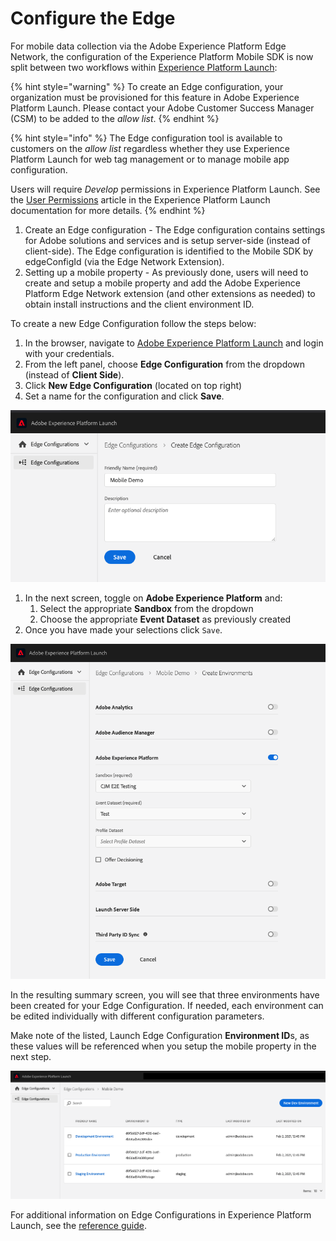 # Configure the Edge

For mobile data collection via the Adobe Experience Platform Edge Network, the configuration of the  Experience Platform Mobile SDK is now split between two workflows within [Experience Platform Launch](https://launch.adobe.com):

{% hint style="warning" %}
To create an Edge configuration, your organization must be provisioned for this feature in Adobe Experience Platform Launch. Please contact your Adobe Customer Success Manager \(CSM\) to be added to the _allow list_.
{% endhint %}

{% hint style="info" %}
The Edge configuration tool is available to customers on the _allow list_ regardless whether they use Experience Platform Launch for web tag management or to manage mobile app configuration.

Users will require _Develop_ permissions in Experience Platform Launch. See the [User Permissions](https://docs.adobe.com/content/help/en/launch/using/reference/admin/user-permissions.html) article in the Experience Platform Launch documentation for more details.
{% endhint %}

1. Create an Edge configuration - The Edge configuration contains settings for Adobe solutions and services and is setup server-side \(instead of client-side\). The Edge configuration is identified to the Mobile SDK by edgeConfigId \(via the Edge Network Extension\).
2. Setting up a mobile property - As previously done, users will need to create and setup a mobile property and add the Adobe Experience Platform Edge Network extension \(and other extensions as needed\) to obtain install instructions and the client environment ID.

To create a new Edge Configuration follow the steps below:

1. In the browser, navigate to [Adobe Experience Platform Launch](https://experience.adobe.com/launch) and login with your credentials.
2. From the left panel, choose **Edge Configuration** from the dropdown \(instead of **Client Side**\).
3. Click **New Edge Configuration** \(located on top right\)
4. Set a name for the configuration and click **Save**.

![Creating an Edge Configuration in Adobe Experience Platform Launch](../.gitbook/assets/screen-shot-2021-02-02-at-12.42.57-pm%20%281%29.png)

1. In the next screen, toggle on **Adobe Experience Platform** and:
   1. Select the appropriate **Sandbox** from the dropdown
   2. Choose the appropriate **Event Dataset** as previously created
2. Once you have made your selections click `Save`.

![Configuring your Edge Configuration in Adobe Experience Platform Launch](../.gitbook/assets/screen-shot-2021-02-02-at-12.44.31-pm.png)

In the resulting summary screen, you will see that three environments have been created for your Edge Configuration. If needed, each environment can be edited individually with different configuration parameters.

Make note of the listed, Launch Edge Configuration **Environment ID**s, as these values will be referenced when you setup the mobile property in the next step.

![Environment IDs for your Edge Configuration](../.gitbook/assets/screen-shot-2021-02-02-at-12.45.55-pm.png)

For additional information on Edge Configurations in Experience Platform Launch, see the [reference guide](https://experienceleague.adobe.com/docs/experience-platform/edge/fundamentals/edge-configuration.html).

